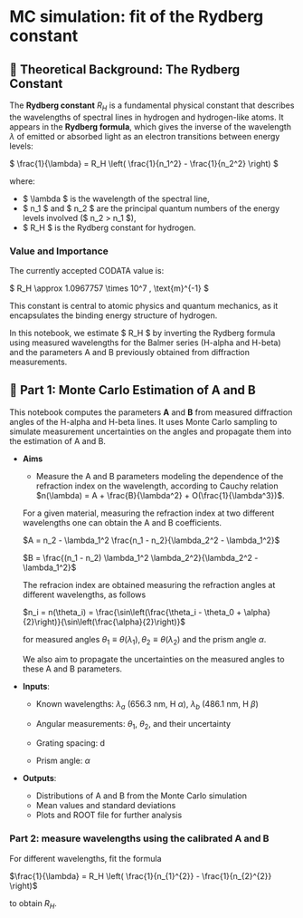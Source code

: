# MC simulation: fit of the Rydberg constant

## 🧠 Theoretical Background: The Rydberg Constant

The **Rydberg constant** $R_H$ is a fundamental physical constant that describes the wavelengths of spectral lines in hydrogen and hydrogen-like atoms. It appears in the **Rydberg formula**, which gives the inverse of the wavelength $\lambda$ of emitted or absorbed light as an electron transitions between energy levels:

$
\frac{1}{\lambda} = R_H \left( \frac{1}{n_1^2} - \frac{1}{n_2^2} \right)
$

where:
- $ \lambda $ is the wavelength of the spectral line,
- $ n_1 $ and $ n_2 $ are the principal quantum numbers of the energy levels involved ($ n_2 > n_1 $),
- $ R_H $ is the Rydberg constant for hydrogen.

### Value and Importance
The currently accepted CODATA value is:

$
R_H \approx 1.0967757 \times 10^7 \, \text{m}^{-1}
$

This constant is central to atomic physics and quantum mechanics, as it encapsulates the binding energy structure of hydrogen.

In this notebook, we estimate $ R_H $ by inverting the Rydberg formula using measured wavelengths for the Balmer series (H-alpha and H-beta) and the parameters A and B previously obtained from diffraction measurements.


## 📘 Part 1: Monte Carlo Estimation of A and B

This notebook computes the parameters **A** and **B** from measured diffraction angles of the H-alpha and H-beta lines. It uses Monte Carlo sampling to simulate measurement uncertainties on the angles and propagate them into the estimation of A and B.

- **Aims**
  - Measure the A and B parameters modeling the dependence of the refraction index on the wavelength, according to Cauchy relation
  $n(\lambda) = A + \frac{B}{\lambda^2} + O(\frac{1}{\lambda^3})$.

  For a given material, measuring the refraction index at two different wavelengths one can obtain the A and B coefficients.
  
  $A = n_2 - \lambda_1^2 \frac{n_1 - n_2}{\lambda_2^2 - \lambda_1^2}$

  $B = \frac{(n_1 - n_2) \lambda_1^2 \lambda_2^2}{\lambda_2^2 - \lambda_1^2}$

  The refracion index are obtained measuring the refraction angles at different wavelengths, as follows
  
  $n_i = n(\theta_i) = \frac{\sin\left(\frac{\theta_i - \theta_0 + \alpha}{2}\right)}{\sin\left(\frac{\alpha}{2}\right)}$

  for measured angles $\theta_1\equiv\theta(\lambda_1), \theta_2\equiv\theta(\lambda_2)$ and the prism angle $\alpha$.

  We also aim to propagate the uncertainties on the measured angles to these A and B parameters.

- **Inputs**:
  - Known wavelengths: $\lambda_a$ (656.3 nm, H $\alpha$), $\lambda_b$ (486.1 nm, H $\beta$)
  - Angular measurements: $\theta_1$, $\theta_2$, and their uncertainty

  - Grating spacing: d
  - Prism angle: $\alpha$

- **Outputs**:
  - Distributions of A and B from the Monte Carlo simulation
  - Mean values and standard deviations
  - Plots and ROOT file for further analysis

### Part 2: measure wavelengths using the calibrated A and B

For different wavelengths, fit the formula

$\frac{1}{\lambda} = R_H \left( \frac{1}{n_{1}^{2}} - \frac{1}{n_{2}^{2}} \right)$

to obtain $R_H$.